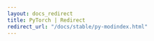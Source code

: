 ```yaml
---
layout: docs_redirect
title: PyTorch | Redirect
redirect_url: "/docs/stable/py-modindex.html"
---
```

